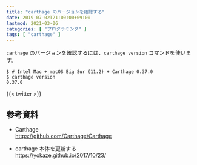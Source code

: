 ```yaml
---
title: "carthage のバージョンを確認する"
date: 2019-07-02T21:00:00+09:00
lastmod: 2021-03-06
categories: [ "プログラミング" ]
tags: [ "carthage" ]
---
```


`carthage` のバージョンを確認するには、`carthage version` コマンドを使います。

```console
$ # Intel Mac + macOS Big Sur (11.2) + Carthage 0.37.0
$ carthage version
0.37.0
```

{{< twitter >}}

## 参考資料

- Carthage<br />
  <span style="word-break: break-all;">
  https://github.com/Carthage/Carthage
  </span>

- carthage 本体を更新する <br />
  <span style="word-break: break-all;">
  https://yokaze.github.io/2017/10/23/
  </span>
